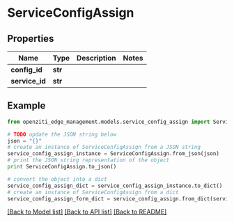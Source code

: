 # ServiceConfigAssign


## Properties
Name | Type | Description | Notes
------------ | ------------- | ------------- | -------------
**config_id** | **str** |  | 
**service_id** | **str** |  | 

## Example

```python
from openziti_edge_management.models.service_config_assign import ServiceConfigAssign

# TODO update the JSON string below
json = "{}"
# create an instance of ServiceConfigAssign from a JSON string
service_config_assign_instance = ServiceConfigAssign.from_json(json)
# print the JSON string representation of the object
print ServiceConfigAssign.to_json()

# convert the object into a dict
service_config_assign_dict = service_config_assign_instance.to_dict()
# create an instance of ServiceConfigAssign from a dict
service_config_assign_form_dict = service_config_assign.from_dict(service_config_assign_dict)
```
[[Back to Model list]](../README.md#documentation-for-models) [[Back to API list]](../README.md#documentation-for-api-endpoints) [[Back to README]](../README.md)


